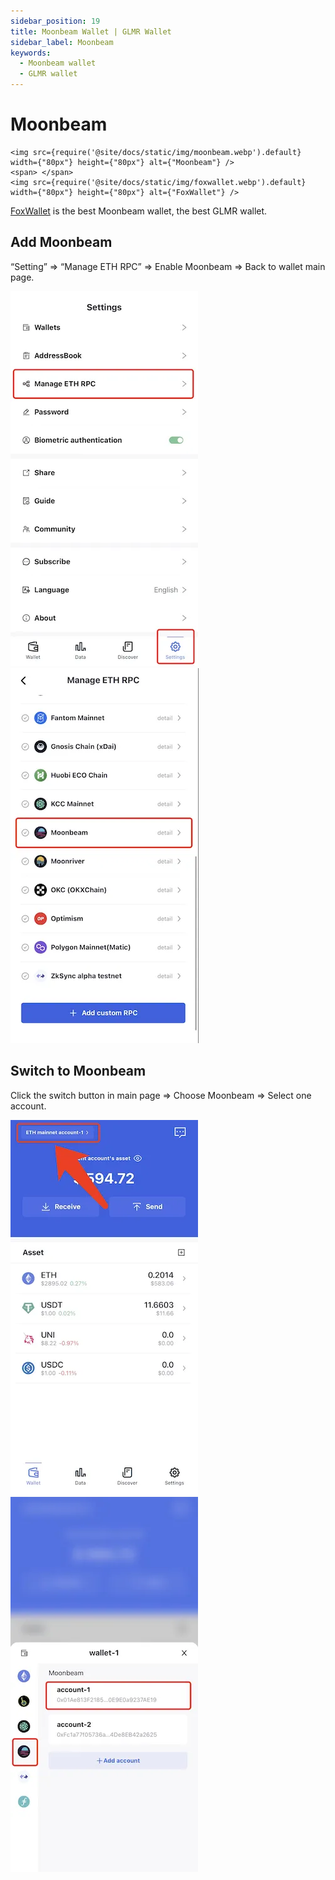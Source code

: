 ```yaml
---
sidebar_position: 19
title: Moonbeam Wallet | GLMR Wallet
sidebar_label: Moonbeam
keywords:
  - Moonbeam wallet
  - GLMR wallet
---
```


# Moonbeam
```mdx-code-block
<img src={require('@site/docs/static/img/moonbeam.webp').default} width={"80px"} height={"80px"} alt={"Moonbeam"} />
<span> </span>
<img src={require('@site/docs/static/img/foxwallet.webp').default} width={"80px"} height={"80px"} alt={"FoxWallet"} />
```
[FoxWallet](https://foxwallet.com) is the best Moonbeam wallet, the best GLMR wallet.

## Add Moonbeam

“Setting” => “Manage ETH RPC” => Enable Moonbeam => Back to wallet main page.

![](../img/manage-eth-rpc.webp)![](../img/add-moonbeam.webp)

## Switch to Moonbeam

Click the switch button in main page => Choose Moonbeam => Select one
account.

![](../img/switch-network.webp)![](../img/switch-moonbeam.webp)